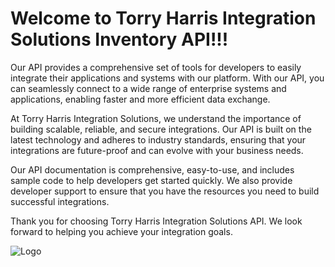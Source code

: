 # Welcome to Torry Harris Integration Solutions Inventory API!!!

Our API provides a comprehensive set of tools for developers to easily integrate their applications and systems with our platform. With our API, you can seamlessly connect to a wide range of enterprise systems and applications, enabling faster and more efficient data exchange.

At Torry Harris Integration Solutions, we understand the importance of building scalable, reliable, and secure integrations. Our API is built on the latest technology and adheres to industry standards, ensuring that your integrations are future-proof and can evolve with your business needs.

Our API documentation is comprehensive, easy-to-use, and includes sample code to help developers get started quickly. We also provide developer support to ensure that you have the resources you need to build successful integrations.

Thank you for choosing Torry Harris Integration Solutions API. We look forward to helping you achieve your integration goals.


![Logo](https://www.torryharris.com/images/this/this_logo_innerpages.svg)
